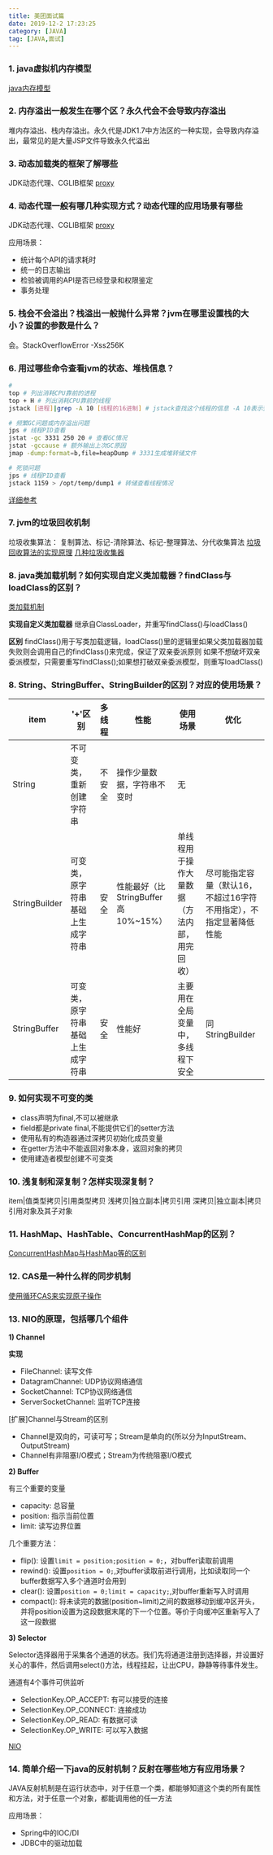 ```yaml
---
title: 美团面试篇
date: 2019-12-2 17:23:25
category: [JAVA]
tag: [JAVA,面试]
---
```


### 1. java虚拟机内存模型

[java内存模型](https://shenjian.online/2019/03/21/JVM%E5%86%85%E5%AD%98%E7%BB%93%E6%9E%84%E3%80%81JAVA%E5%86%85%E5%AD%98%E6%A8%A1%E5%9E%8B%E3%80%81JAVA%E5%AF%B9%E8%B1%A1%E6%A8%A1%E5%9E%8B/)

### 2. 内存溢出一般发生在哪个区？永久代会不会导致内存溢出

堆内存溢出、栈内存溢出。永久代是JDK1.7中方法区的一种实现，会导致内存溢出，最常见的是大量JSP文件导致永久代溢出

### 3. 动态加载类的框架了解哪些

JDK动态代理、CGLIB框架 [proxy](https://github.com/SJshenjian/web-project/blob/master/proxy)

### 4. 动态代理一般有哪几种实现方式？动态代理的应用场景有哪些

JDK动态代理、CGLIB框架 [proxy](https://github.com/SJshenjian/web-project/blob/master/proxy)

应用场景：
+ 统计每个API的请求耗时
+ 统一的日志输出
+ 检验被调用的API是否已经登录和权限鉴定
+ 事务处理

### 5. 栈会不会溢出？栈溢出一般抛什么异常？jvm在哪里设置栈的大小？设置的参数是什么？

会。StackOverflowError -Xss256K

### 6. 用过哪些命令查看jvm的状态、堆栈信息？

```bash
# 
top # 列出消耗CPU靠前的进程
top + H # 列出消耗CPU靠前的线程
jstack [进程]|grep -A 10 [线程的16进制] # jstack查找这个线程的信息 -A 10表示查找到所在行的后10行

# 频繁GC问题或内存溢出问题
jps # 线程PID查看
jstat -gc 3331 250 20 # 查看GC情况
jstat -gccause # 额外输出上次GC原因
jmap -dump:format=b,file=heapDump # 3331生成堆转储文件

# 死锁问题
jps # 线程PID查看
jstack 1159 > /opt/temp/dump1 # 转储查看线程情况
```

[详细参考](https://www.cnblogs.com/snake23/archive/2019/01/28/10329149.html)

### 7. jvm的垃圾回收机制

垃圾收集算法： 复制算法、标记-清除算法、标记-整理算法、分代收集算法
[垃圾回收算法的实现原理](https://shenjian.online/2019/11/03/%E8%85%BE%E8%AE%AF%E7%AF%87%E4%B9%8BJVM/#6-%E5%9E%83%E5%9C%BE%E5%9B%9E%E6%94%B6%E7%AE%97%E6%B3%95%E7%9A%84%E5%AE%9E%E7%8E%B0%E5%8E%9F%E7%90%86)
[几种垃圾收集器](https://shenjian.online/2019/11/03/%E8%85%BE%E8%AE%AF%E7%AF%87%E4%B9%8BJVM/#5-%E4%BD%A0%E7%9F%A5%E9%81%93%E5%93%AA%E5%87%A0%E7%A7%8D%E5%9E%83%E5%9C%BE%E6%94%B6%E9%9B%86%E5%99%A8%EF%BC%8C%E5%90%84%E8%87%AA%E7%9A%84%E4%BC%98%E7%BC%BA%E7%82%B9%EF%BC%8C%E9%87%8D%E7%82%B9%E8%AE%B2%E4%B8%8Bcms%E5%92%8CG1%EF%BC%8C%E5%8C%85%E6%8B%AC%E5%8E%9F%E7%90%86%EF%BC%8C%E6%B5%81%E7%A8%8B%EF%BC%8C%E4%BC%98%E7%BC%BA%E7%82%B9)

### 8. java类加载机制？如何实现自定义类加载器？findClass与loadClass的区别？

[类加载机制](https://my.oschina.net/u/1458864/blog/2004785)

**实现自定义类加载器**
继承自ClassLoader，并重写findClass()与loadClass()

**区别**
findClass()用于写类加载逻辑，loadClass()里的逻辑里如果父类加载器加载失败则会调用自己的findClass()来完成，保证了双亲委派原则
如果不想破坏双亲委派模型，只需要重写findClass();如果想打破双亲委派模型，则重写loadClass()

### 8. String、StringBuffer、StringBuilder的区别？对应的使用场景？

item|'+'区别|多线程|性能|使用场景|优化
-|-|-|-|-|-
String|不可变类，重新创建字符串|不安全|操作少量数据，字符串不变时|无
StringBuilder|可变类，原字符串基础上生成字符串|安全|性能最好（比StringBuffer高10%~15%）|单线程用于操作大量数据（方法内部，用完回收）|尽可能指定容量（默认16，不超过16字符不用指定），不指定显著降低性能
StringBuffer|可变类，原字符串基础上生成字符串|安全|性能好|主要用在全局变量中，多线程下安全|同StringBuilder

### 9. 如何实现不可变的类

+ class声明为final,不可以被继承
+ field都是private final,不能提供它们的setter方法
+ 使用私有的构造器通过深拷贝初始化成员变量
+ 在getter方法中不能返回对象本身，返回对象的拷贝
+ 使用建造者模型创建不可变类

### 10. 浅复制和深复制？怎样实现深复制？

item|值类型拷贝|引用类型拷贝
浅拷贝|独立副本|拷贝引用
深拷贝|独立副本|拷贝引用对象及其子对象

### 11. HashMap、HashTable、ConcurrentHashMap的区别？

[ConcurrentHashMap与HashMap等的区别](https://shenjian.online/2019/02/14/ConcurrentHashMap%E7%9A%84%E5%AE%9E%E7%8E%B0%E5%8E%9F%E7%90%86/#2-ConcurrentHashMap%E4%B8%8EHashMap%E7%AD%89%E7%9A%84%E5%8C%BA%E5%88%AB)

### 12. CAS是一种什么样的同步机制

[使用循环CAS来实现原子操作](https://shenjian.online/2019/06/02/Java%E5%B9%B6%E5%8F%91%E6%9C%BA%E5%88%B6%E5%BA%95%E5%B1%82%E5%AE%9E%E7%8E%B0%E5%8E%9F%E7%90%86%E4%B9%8B%E5%8E%9F%E5%AD%90%E6%93%8D%E4%BD%9C/#2-1-%E4%BD%BF%E7%94%A8%E5%BE%AA%E7%8E%AFCAS%E6%9D%A5%E5%AE%9E%E7%8E%B0%E5%8E%9F%E5%AD%90%E6%93%8D%E4%BD%9C)

### 13. NIO的原理，包括哪几个组件

**1) Channel**

**实现**
+ FileChannel: 读写文件
+ DatagramChannel: UDP协议网络通信
+ SocketChannel: TCP协议网络通信
+ ServerSocketChannel: 监听TCP连接

[扩展]Channel与Stream的区别
- Channel是双向的，可读可写；Stream是单向的(所以分为InputStream、OutputStream)
- Channel有非阻塞I/O模式；Stream为传统阻塞I/O模式

**2) Buffer**

有三个重要的变量
+ capacity: 总容量
+ position: 指示当前位置
+ limit: 读写边界位置

几个重要方法：
+ flip(): 设置`limit = position;position = 0;`，对buffer读取前调用
+ rewind(): 设置`position = 0;`,对buffer读取前进行调用，比如读取同一个buffer数据写入多个通道时会用到
+ clear(): 设置`position = 0;limit = capacity;`,对buffer重新写入时调用
+ compact(): 将未读完的数据(position~limit)之间的数据移动到缓冲区开头，并将position设置为这段数据末尾的下一个位置。等价于向缓冲区重新写入了这一段数据

**3) Selector**

Selector选择器用于采集各个通道的状态。我们先将通道注册到选择器，并设置好关心的事件，然后调用select()方法，线程挂起，让出CPU，静静等待事件发生。

通道有4个事件可供监听
+ SelectionKey.OP_ACCEPT: 有可以接受的连接
+ SelectionKey.OP_CONNECT: 连接成功
+ SelectionKey.OP_READ: 有数据可读
+ SelectionKey.OP_WRITE: 可以写入数据

[NIO](https://github.com/SJshenjian/design-pattern/tree/master/src/main/java/jdk/INio)

### 14. 简单介绍一下java的反射机制？反射在哪些地方有应用场景？

JAVA反射机制是在运行状态中，对于任意一个类，都能够知道这个类的所有属性和方法，对于任意一个对象，都能调用他的任一方法

应用场景：
+ Spring中的IOC/DI
+ JDBC中的驱动加载
